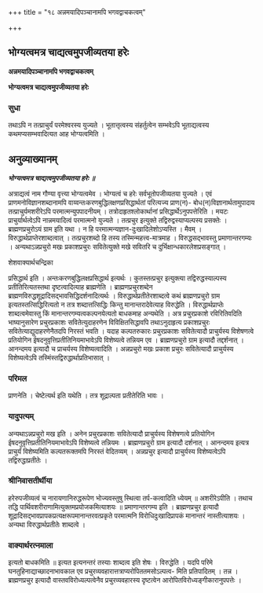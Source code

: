 +++
title = "१८ अन्नमयादिपञ्चानामपि भगवद्वाचकत्वम्"

+++


## भोग्यत्वमत्र चाद्यत्वमुपजीव्यतया हरेः

**अन्नमयादिपञ्चानामपि भगवद्वाचकत्वम्**

**भोग्यत्वमत्र चाद्यत्वमुपजीव्यतया हरेः**

### **सुधा**

तथाऽपि न तत्प्राचुर्यं परमेश्वरस्य युज्यते । भूतात्तृत्वस्य संहर्तुत्वेन सम्भवेऽपि भूताद्यत्वस्य कथमप्यसम्भवादित्यत आह भोग्यत्वमिति ।

## **अनुव्याख्यानम्**

***भोग्यत्वमत्र चाद्यत्वमुपजीव्यतया हरेः ॥***

अत्राद्यत्वं नाम गौण्या वृत्त्या भोग्यत्वमेव । भोग्यत्वं च हरेः सर्वभूतोपजीव्यतया युज्यते । एवं प्राणमनोविज्ञानशब्दानामपि वाय्वन्तःकरणबुद्धिलक्षणप्रसिद्धार्थतां परित्यज्य प्राण(न)- बोध(न)विज्ञानार्थतामुपादाय तत्प्राचुर्यमशरीरेऽपि परमात्मन्युपपादनीयम् । तत्रोदाहृतश्लोकार्थानां प्रसिद्धार्थेऽनुपपत्तेरिति । मयटः प्राचुर्यार्थत्वेऽपि नान्नमयादित्वं परमात्मनो युज्यते । तत्प्रचुर इत्युक्ते तद्विरुद्वस्याप्यल्पस्य प्रसक्तेः । ब्राह्मणप्रचुरोऽयं ग्राम इति यथा । न हि परमात्मन्यज्ञान-दुःखादिलेशोऽप्यस्ति । मैवम् । विरुद्धार्थप्राप्तेरशाब्दत्वात् । तत्प्रचुरशब्दो हि तस्य तस्मिन्महत्त्व-मात्रमाह । विरुद्धसद्भावस्तु प्रमाणान्तरगम्यः । अन्यथाऽन्नप्रचुरो मखः प्रकाशप्रचुरः सवितेत्युक्ते मखे सवितरि च दुर्भिक्षान्धकारलेशप्रसङ्गात् ।

शेशवाक्यार्थचन्द्रिका

प्रसिद्धार्थ इति । अन्तःकरणबुद्धिलक्षप्रसिद्धार्थ इत्यर्थः । कुतस्तत्प्रचुर इत्युक्त्या तद्विरुद्धस्याल्पस्य प्रतीतिरित्यतस्तथा दृष्टत्वादित्याह ब्राह्मणेति । ब्राह्मणप्रचुरशब्देन ब्राह्मणविरुद्धशूद्रादिसद्भावसिद्धिदर्शनादित्यर्थः । विरुद्धार्थप्रतीतेरशाब्दत्वे कथं ब्राह्मणप्रचुरो ग्राम इत्यतस्तत्सिद्धिरित्यतो न तत्र शब्दात्तत्सिद्धिः किन्तु मानान्तरादेवेत्याह विरुद्धेति । विरुद्धार्थप्राप्तेः शाब्दत्वमेवास्तु किं मानान्तरगम्यत्वकल्पनयेत्यतो बाधकमाह अन्यथेति । अत्र प्रचुरप्रकाशे रविरितिवदिति भाष्यानुसारेण प्रचुरप्रकाशः सवितेत्युदाहरणेन विविक्षितसिद्धावपि तथाऽनुदाहृत्य प्रकाशप्रचुरः सवितेत्याद्युदाहरणेनैतदपि निरस्तं भवति । यदाह कल्पतरुकारः प्रचुरप्रकाशः सवितेत्यादौ प्राचुर्यस्य विशेषणत्वे प्रतियोगिन ईषदनुवृत्तिप्रतीतिनियमाभावेऽपि विशेष्यत्वे तन्नियम एव । ब्राह्मणप्रचुरो ग्राम इत्यादौ तद्दर्शनात् । आनन्दमय इत्यादौ च प्राचर्यस्य विशेष्यत्वादिति । अन्नप्रचुरो मखः प्रकाश प्रचुरः सवितेत्यादौ प्राचुर्यस्य विशेष्यत्वेऽपि तस्मिंस्तद्विरुद्धार्थाप्रतिभासात् ।

### **परिमल**

प्राणनेति । चेष्टेत्यर्थ इति यथेति । तत्र शूद्राल्पता प्रतीतेरिति भावः ।

### **यादुपत्यम्**

अन्यथाऽन्नप्रचुरो मख इति । अनेन प्रचुरप्रकाशः सवितेत्यादौ प्राचुर्यस्य विशेषणत्वे प्रतियोगिन ईषदनुवृत्तिप्रतीतिनियमाभावेऽपि विशेष्यत्वे तन्नियमः । ब्राह्मणप्रचुरो ग्राम इत्यादौ दर्शनात् । आनन्दमय इत्यत्र प्राचुर्यं विशेष्यमिति कल्पतरूक्तमपि निरस्तं वेदितव्यम् । अन्नप्रचुर इत्यादौ प्राचुर्यस्य विशेष्यत्वेऽपि तद्विरुद्धाप्रतीतेः ।

### **श्रीनिवासतीर्थीया**

हरेरुपजीव्यत्वं च नारायणानिरुद्धरूपेण भोज्यवस्तुषु स्थित्वा तर्प-कत्वादिति ध्येयम् ॥ अशरीरेऽपीति । तथाच तद्धि पार्थिवशरीराणामित्युक्तमप्रयोजकमित्याशयः ॥ प्रमाणान्तरगम्य इति । ब्राह्मणप्रचुर इत्यादौ शूद्रादिसद्भावप्रापकप्रत्यक्षरूपमानान्तरवत्प्रकृते परमात्मनि विरोधिदुःखादिप्रापकं मानान्तरं नास्तीत्याशयः । अन्यथा विरुद्धार्थप्रतीतेः शाब्दत्वे ।

### **वाक्यार्थरत्नमाला**

इत्यतो बाधकमिति ॥ इत्यत इत्यनन्तरं तस्याः शाब्दत्व इति शेषः । विरुद्धेति । यदपि परिमे घनतुहिनाद्याच्छादनाभावकाल एव प्रचुरव्यवहारात्तत्राप्यरोपिततमसोऽल्पत्व- मिति प्रतिपादितम् । तन्न । ब्राह्मणप्रचुर इत्यादौ वास्तवविरोध्यल्पत्वेनैव प्रचुरव्यवहारस्य दृष्टत्वेन आरोपितविरोध्यङ्गीकारानुपपत्तेः ।

